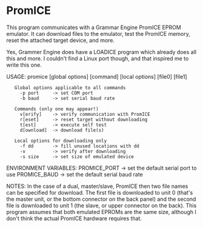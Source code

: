 # PromICE
   This program communicates with a Grammar Engine PromICE EPROM emulator.
It can download files to the emulator, test the PromICE memory, reset the
attached target device, and more.  

   Yes, Grammer Engine does have a LOADICE program which already does all
this and more.  I couldn't find a Linux port though, and that inspired me
to write this one.


USAGE:
       promice [global options] [command] [local options] [file0] [file1]
     
       Global options applicable to all commands
         -p port     -> set COM port
         -b baud     -> set serial baud rate
     
       Commands (only one may appear!)
         v[erify]    -> verify communication with PromICE
         r[eset]     -> reset target without downloading
         t[est]      -> execute self test
         d[ownload]  -> download file(s)
     
       Local options for downloading only
         -f dd       -> fill unused locations with dd
         -v          -> verify after downloading
         -s size     -> set size of emulated device

ENVIRONMENT VARIABLES:
       PROMICE_PORT  -> set the default serial port to use
       PROMICE_BAUD  -> set the default serial baud rate

NOTES:
  In the case of a dual, master/slave, PromICE then two file names can be
specified for download.  The first file is downloaded to unit 0 (that's the
master unit, or the bottom connector on the back panel) and the second file
is downloaded to unit 1 (the slave, or upper connector on the back).  This
program assumes that both emulated EPROMs are the same size, although I don't
think the actual PromICE hardware requires that.
